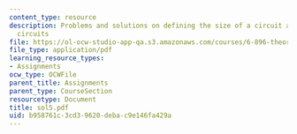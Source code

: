 ```yaml
---
content_type: resource
description: Problems and solutions on defining the size of a circuit ans 'c-slow'
  circuits
file: https://ol-ocw-studio-app-qa.s3.amazonaws.com/courses/6-896-theory-of-parallel-hardware-sma-5511-spring-2004/b958761c3cd39620debac9e146fa429a_sol5.pdf
file_type: application/pdf
learning_resource_types:
- Assignments
ocw_type: OCWFile
parent_title: Assignments
parent_type: CourseSection
resourcetype: Document
title: sol5.pdf
uid: b958761c-3cd3-9620-deba-c9e146fa429a
---
```

